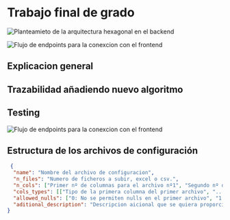 # **Trabajo final de grado**

![Planteamieto de la arquitectura hexagonal en el backend](/docs/images/backend_hex.png)

![Flujo de endpoints para la conexcion con el frontend](/docs/images/flujo_front.png)


## **Explicacion general**

## **Trazabilidad añadiendo nuevo algoritmo**

## **Testing**
![Flujo de endpoints para la conexcion con el frontend](/docs/images/test.png)

## **Estructura de los archivos de configuración**
```json
 { 
  "name": "Nombre del archivo de configuracion",
  "n_files": "Numero de ficheros a subir, excel o csv.",
  "n_cols": ["Primer nº de columnas para el archivo nº1", "Segundo nº de columna para el archivo nº2"],  
  "cols_types": [["Tipo de la primera columna del primer archivo", "..."], ["Tipo de la primera columna del segundo archivo", "..."]],
  "allowed_nulls": ["0: No se permiten nulls en el primer archivo", "1: Se permiten nulls en el segundo archivo"],
  "aditional_description": "Descripcion aicional que se quiera proporcionar en formato texto"
} 
```


